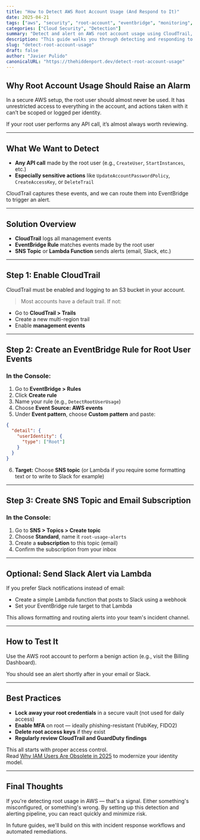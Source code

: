 ```yaml
---
title: "How to Detect AWS Root Account Usage (And Respond to It)"
date: 2025-04-21
tags: ["aws", "security", "root-account", "eventbridge", "monitoring", "sns", "cloudtrail"]
categories: ["Cloud Security", "Detection"]
summary: "Detect and alert on AWS root account usage using CloudTrail, EventBridge, SNS, and optional Slack notifications. Step-by-step setup and Terraform included."
description: "This guide walks you through detecting and responding to AWS root account usage using CloudTrail, EventBridge, SNS, and optionally Lambda or Slack. Includes Terraform examples and AWS Console workflows."
slug: "detect-root-account-usage"
draft: false
author: "Javier Pulido"
canonicalURL: "https://thehiddenport.dev/detect-root-account-usage"
---
```


## Why Root Account Usage Should Raise an Alarm

In a secure AWS setup, the root user should almost never be used. It has unrestricted access to everything in the account, and actions taken with it can’t be scoped or logged per identity.

If your root user performs any API call, it’s almost always worth reviewing.

---

## What We Want to Detect

- **Any API call** made by the root user (e.g., `CreateUser`, `StartInstances`, etc.)
- **Especially sensitive actions** like `UpdateAccountPasswordPolicy`, `CreateAccessKey`, or `DeleteTrail`

CloudTrail captures these events, and we can route them into EventBridge to trigger an alert.

---

## Solution Overview

- **CloudTrail** logs all management events
- **EventBridge Rule** matches events made by the root user
- **SNS Topic** or **Lambda Function** sends alerts (email, Slack, etc.)

---

## Step 1: Enable CloudTrail

CloudTrail must be enabled and logging to an S3 bucket in your account.

> Most accounts have a default trail. If not:
- Go to **CloudTrail > Trails**
- Create a new multi-region trail
- Enable **management events**

---

## Step 2: Create an EventBridge Rule for Root User Events

### In the Console:

1. Go to **EventBridge > Rules**
2. Click **Create rule**
3. Name your rule (e.g., `DetectRootUserUsage`)
4. Choose **Event Source: AWS events**
5. Under **Event pattern**, choose **Custom pattern** and paste:

```json
{
  "detail": {
    "userIdentity": {
      "type": ["Root"]
    }
  }
}
```

6. **Target:** Choose **SNS topic** (or Lambda if you require some formatting text or to write to Slack for example)

---

## Step 3: Create SNS Topic and Email Subscription

### In the Console:

1. Go to **SNS > Topics > Create topic**
2. Choose **Standard**, name it `root-usage-alerts`
3. Create a **subscription** to this topic (email)
4. Confirm the subscription from your inbox

---

## Optional: Send Slack Alert via Lambda

If you prefer Slack notifications instead of email:

- Create a simple Lambda function that posts to Slack using a webhook
- Set your EventBridge rule target to that Lambda

This allows formatting and routing alerts into your team's incident channel.

---

## How to Test It

Use the AWS root account to perform a benign action (e.g., visit the Billing Dashboard).

You should see an alert shortly after in your email or Slack.

---

## Best Practices

- **Lock away your root credentials** in a secure vault (not used for daily access)
- **Enable MFA** on root — ideally phishing-resistant (YubiKey, FIDO2)
- **Delete root access keys** if they exist
- **Regularly review CloudTrail and GuardDuty findings**

This all starts with proper access control.  
Read [Why IAM Users Are Obsolete in 2025](./aws-iam-users-alternatives) to modernize your identity model.


---

## Final Thoughts

If you're detecting root usage in AWS — that's a signal. Either something's misconfigured, or something's wrong. By setting up this detection and alerting pipeline, you can react quickly and minimize risk.

In future guides, we'll build on this with incident response workflows and automated remediations.

